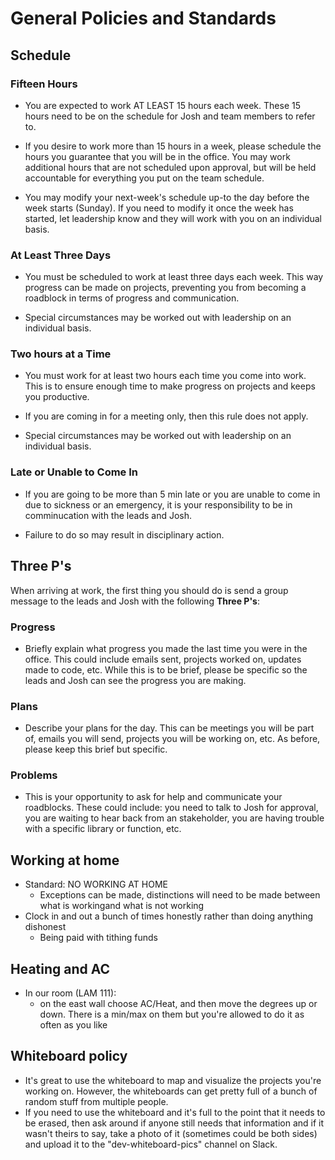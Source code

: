 # General Policies and Standards

## Schedule
### Fifteen Hours

* You are expected to work AT LEAST 15 hours each week. These 15 hours need to be on the schedule for Josh and team members to refer to. 

* If you desire to work more than 15 hours in a week, please schedule the hours you guarantee that you will be in the office. You may work additional hours that are not scheduled upon approval, but will be held accountable for everything you put on the team schedule.

* You may modify your next-week's schedule up-to the day before the week starts (Sunday). If you need to modify it once the week has started, let leadership know and they will work with you on an individual basis.

### At Least Three Days
* You must be scheduled to work at least three days each week. This way progress can be made on projects, preventing you from becoming a roadblock in terms of progress and communication.

* Special circumstances may be worked out with leadership on an individual basis.

### Two hours at a Time
* You must work for at least two hours each time you come into work. This is to ensure enough time to make progress on projects and keeps you productive.

* If you are coming in for a meeting only, then this rule does not apply. 

* Special circumstances may be worked out with leadership on an individual basis.

### Late or Unable to Come In
* If you are going to be more than 5 min late or you are unable to come in due to sickness or an emergency, it is your responsibility to be in comminucation with the leads and Josh.

* Failure to do so may result in disciplinary action.

## Three P's
When arriving at work, the first thing you should do is send a group message to the leads and Josh with the following **Three P's**:

### Progress
* Briefly explain what progress you made the last time you were in the office. This could include emails sent, projects worked on, updates made to code, etc. While this is to be brief, please be specific so the leads and Josh can see the progress you are making.

### Plans
* Describe your plans for the day. This can be meetings you will be part of, emails you will send, projects you will be working on, etc. As before, please keep this brief but specific.

### Problems
* This is your opportunity to ask for help and communicate your roadblocks. These could include: you need to talk to Josh for approval, you are waiting to hear back from an stakeholder, you are having trouble with a specific library or function, etc.

## Working at home
* Standard: NO WORKING AT HOME
    * Exceptions can be made, distinctions will need to be made between what is workingand what is not working
* Clock in and out a bunch of times honestly rather than doing anything dishonest
    * Being paid with tithing funds  

## Heating and AC
* In our room (LAM 111):
    * on the east wall choose AC/Heat, and then move the degrees up or down. There is a min/max on them but you're allowed to do it as often as you like

## Whiteboard policy
* It's great to use the whiteboard to map and visualize the projects you're working on. However, the whiteboards can get pretty full of a bunch of random stuff from multiple people. 
* If you need to use the whiteboard and it's full to the point that it needs to be erased, then ask around if anyone still needs that information and if it wasn't theirs to say, take a photo of it (sometimes could be both sides) and upload it to the "dev-whiteboard-pics" channel on Slack.

<!-- 8.  How to get office supplies
    1.  The drawers next to Station F in our office have supplies for our team.
    1.  LAM 118 - Sister Tonks' office has refills for office supplies, just go to that office and tell her where you work and she will get you the supplies you need. -->
